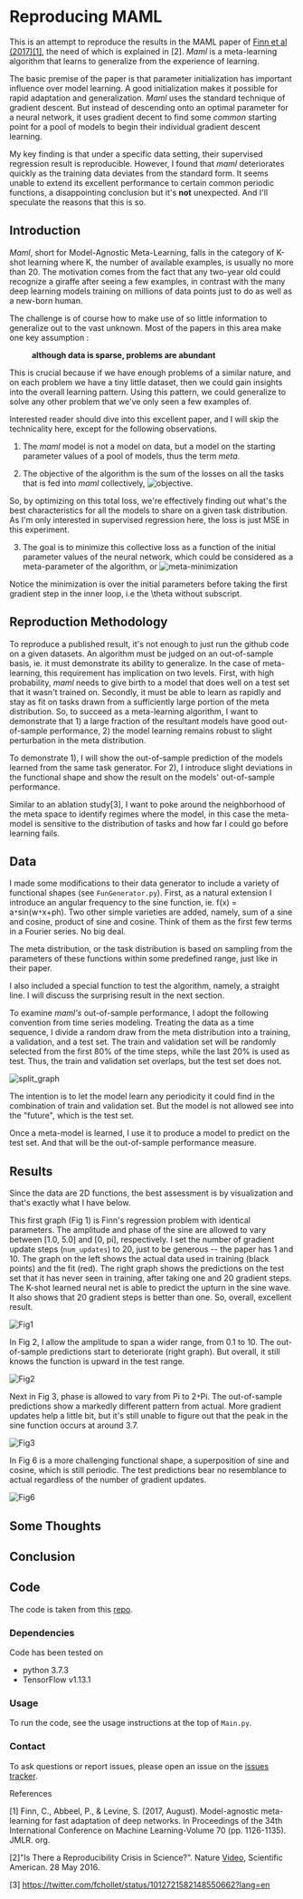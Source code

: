 # Reproducing MAML

This is an attempt to reproduce the results in the MAML paper of [Finn et al (2017)[1]](https://arxiv.org/abs/1703.03400), the need of which is explained in [2]. *Maml* is a meta-learning algorithm that learns to generalize from the experience of learning. 

The basic premise of the paper is that parameter initialization has important influence over model learning. A good initialization makes it possible for rapid adaptation and generalization. *Maml* uses the standard technique of gradient descent. But instead of descending onto an optimal parameter for a neural network, it uses gradient decent to find some *common* starting point for a pool of models to begin their individual gradient descent learning.

My key finding is that under a specific data setting, their supervised regression result is reproducible. However, I found that *maml* deteriorates quickly as the training data deviates from the standard form. It seems unable to extend its excellent performance to certain common periodic functions, a disappointing conclusion but it's **not** unexpected. And I'll speculate the reasons that this is so.

## Introduction

*Maml*, short for Model-Agnostic Meta-Learning, falls in the category of K-shot learning where K, the number of available examples, is usually no more than 20. The motivation comes from the fact that any two-year old could recognize a giraffe after seeing a few examples, in contrast with the many deep learning models training on millions of data points just to do as well as a new-born human. 

The challenge is of course how to make use of so little information to generalize out to the vast unknown. Most of the papers in this area make one key assumption :

&nbsp;&nbsp;&nbsp;&nbsp;&nbsp;&nbsp;&nbsp;&nbsp;&nbsp;&nbsp;__although data is sparse, problems are abundant__

This is crucial because if we have enough problems of a similar nature, and on each problem we have a tiny little dataset, then we could gain insights into the overall learning pattern. Using this pattern, we could generalize to solve any other problem that we've only seen a few examples of. 

Interested reader should dive into this excellent paper, and I will skip the technicality here, except for the following observations.

1. The *maml* model is not a model on data, but a model on the starting parameter values of a pool of models, thus the term *meta*.

2. The objective of the algorithm is the sum of the losses on all the tasks that is fed into *maml* collectively, ![objective](Img/meta_objective.png). 

So, by optimizing on this total loss, we're effectively finding out what's the best characteristics for all the models to share on a given task distribution. As I'm only interested in supervised regression here, the loss is just MSE in this experiment. 

3. The goal is to minimize this collective loss as a function of the initial parameter values of the neural network, which could be considered as a meta-parameter of the algorithm, or ![meta-minimization](Img/meta_minimize.png)

Notice the minimization is over the initial parameters before taking the first gradient step in the inner loop, i.e the \theta without subscript.


## Reproduction Methodology

To reproduce a published result, it's not enough to just run the github code on a given datasets. An algorithm must be judged on an out-of-sample basis, ie. it must demonstrate its ability to generalize. In the case of meta-learning, this requirement has implication on two levels. First, with high probability, *maml* needs to give birth to a model that does well on a test set that it wasn't trained on. Secondly, it must be able to learn as rapidly and stay as fit on tasks drawn from a sufficiently large portion of the meta distribution. So, to succeed as a meta-learning algorithm, I want to demonstrate that 1) a large fraction of the resultant models have good out-of-sample performance, 2) the model learning remains robust to slight perturbation in the meta distribution. 

To demonstrate 1), I will show the out-of-sample prediction of the models learned from the same task generator. For 2), I introduce slight deviations in the functional shape and show the result on the models' out-of-sample performance.

Similar to an ablation study[3], I want to poke around the neighborhood of the meta space to identify  regimes where the model, in this case the meta-model is sensitive to the distribution of tasks and how far I could go before learning fails.


## Data
I made some modifications to their data generator to include a variety of functional shapes (see `FunGenerator.py`). First, as a natural extension I introduce an angular frequency to the sine function, ie. f(x) = a`*`sin(w`*`x+ph). Two other simple varieties are added, namely, sum of a sine and cosine, product of sine and cosine. Think of them as the first few terms in a Fourier series. No big deal.

The meta distribution, or the task distribution is based on sampling from the parameters of these functions within some predefined range, just like in their paper. 

I also included a special function to test the algorithm, namely, a straight line. I will discuss the surprising result in the next section. 

To examine *maml's* out-of-sample performance, I adopt the following convention from time series modeling. Treating the data as a time sequence, I divide a random draw from the meta distribution into a training, a validation, and a test set. The train and validation set will be randomly selected from the first 80% of the time steps, while the last 20% is used as test. Thus, the train and validation set overlaps, but the test set does not. 

![split_graph](Img/split_graph.png)

The intention is to let the model learn any periodicity it could find in the combination of train and validation set. But the model is not allowed see into the "future", which is the test set.

Once a meta-model is learned, I use it to produce a model to predict on the test set. And that will be the out-of-sample performance measure.


## Results
Since the data are 2D functions, the best assessment is by visualization and that's exactly what I have below. 

This first graph (Fig 1) is Finn's regression problem with identical parameters. The amplitude and phase of the sine are allowed to vary between [1.0, 5.0] and [0, pi], respectively. I set the number of gradient update steps (`num_updates`) to 20, just to be generous -- the paper has 1 and 10. The graph on the left shows the actual data used in training (black points) and the fit (red). The right graph shows the predictions on the test set that it has never seen in training, after taking one and 20 gradient steps. The K-shot learned neural net is able to predict the upturn in the sine wave. It also shows that 20 gradient steps is better than one. So, overall, excellent result.

![Fig1](Img/Fig1.jpg)

In Fig 2, I allow the amplitude to span a wider range, from 0.1 to 10. The out-of-sample predictions start to deteriorate (right graph). But overall, it still knows the function is upward in the test range. 

![Fig2](Img/Fig2.png)

Next in Fig 3, phase is allowed to vary from Pi to 2`*`Pi. The out-of-sample predictions show a markedly different pattern from actual. More gradient updates help a little bit, but it's still unable to figure out that the peak in the sine function occurs at around 3.7.

![Fig3](Img/Fig3.png)

In Fig 6 is a more challenging functional shape, a superposition of sine and cosine, which is still periodic. The test predictions bear no resemblance to actual regardless of the number of gradient updates.

![Fig6](Img/Fig6.png)




## Some Thoughts


## Conclusion


## Code
The code is taken from this [repo](https://github.com/cbfinn/maml). 

### Dependencies
Code has been tested on 
* python 3.7.3
* TensorFlow v1.13.1


### Usage
To run the code, see the usage instructions at the top of `Main.py`.

### Contact
To ask questions or report issues, please open an issue on the [issues tracker](https://github.com/htso/maml_reproduction/issues).


References

[1] Finn, C., Abbeel, P., & Levine, S. (2017, August). Model-agnostic meta-learning for fast adaptation of deep networks. In Proceedings of the 34th International Conference on Machine Learning-Volume 70 (pp. 1126-1135). JMLR. org.

[2]"Is There a Reproducibility Crisis in Science?". Nature [Video](https://www.scientificamerican.com/video/is-there-a-reproducibility-crisis-in-science/), Scientific American. 28 May 2016. 

[3] https://twitter.com/fchollet/status/1012721582148550662?lang=en


